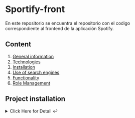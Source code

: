 # Sportify-front
En este repositorio se encuentra el repositorio con el codigo correspondiente al frontend de la aplicación Spotify.

## Content
1. [General information](#general-info)
2. [Technologies](#technologies)
3. [Installation](#installation)
4. [Use of search engines](#search)
5. [Functionality](#functionality)
6. [Role Management](#roles)

<a name="installation"></a>
## Project installation
<details>
    <summary>Click Here for Detail ↩️</summary>
    <br>

***
Clone the project from the following Github URL.
```
$ git clone https://github.com/TanqDev88/RickAndMortyApp.git

```

Install the following tools locally:
```
npm install

```
From the folder where the project was cloned, run the following command to run it.
```
npm start

```
</details>
